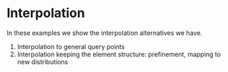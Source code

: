 # Interpolation

In these examples we show the interpolation alternatives we have.

1. Interpolation to general query points
2. Interpolation keeping the element structure: prefinement, mapping to new distributions